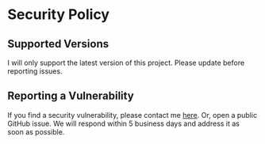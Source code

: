 # Security Policy

## Supported Versions

I will only support the latest version of this project. Please update before reporting issues.

## Reporting a Vulnerability

If you find a security vulnerability, please contact me [here](myshaaa31ns@gmail.com). Or, open a public GitHub issue.
We will respond within 5 business days and address it as soon as possible.
